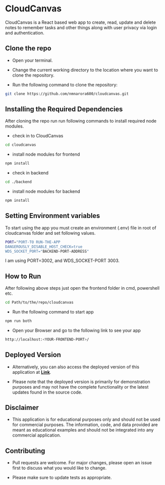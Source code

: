# __CloudCanvas__

CloudCanvas is a React based web app to create, read, update and delete notes to remember tasks and other things along with user privacy via login and authentication.

## Clone the repo
* Open your terminal.

* Change the current working directory to the location where you want to clone the repository.

* Run the following command to clone the repository:
```bash
git clone https://github.com/nmnarora600/cloudcanvas.git
```


## Installing the Required Dependencies

After cloning the repo run run following commands to install required node modules.

* check in to CloudCanvas
```bash
cd cloudcanvas
```
* install node modules for frontend
```bash
npm install
```
* check in backend
```bash
cd ./backend
```
* install node modules for backend
```bash
npm install
```

## Setting Environment variables
To start using the app you must create an environment (.env) file in root of cloudcanvas folder and set following values.


```bash
PORT="PORT-TO RUN-THE-APP
DANGEROUSLY_DISABLE_HOST_CHECK=true
WDS_SOCKET_PORT="BACKEND-PORT-ADDRESS"
```
I am using PORT=3002, and WDS_SOCKET-PORT 3003.

## How to Run

After following above steps just open the frontend folder in cmd, powershell etc.
```bash
cd Path/to/the/repo/cloudcanvas
```
* Run the following command to start app

```bash
npm run both
```
* Open your Browser and go to the following link to see your app 

```bash
http://localhost:<YOUR-FRONTEND-PORT>/
```

## Deployed Version
* Alternatively, you can also access the deployed version of this application at __[Link](https://cloudcanvas.icodewithcoffee.ml)__.

* Please note that the deployed version is primarily for demonstration purposes and may not have the complete functionality or the latest updates found in the source code.

## Disclaimer

* This application is for educational purposes only and should not be used for commercial purposes. The information, code, and data provided are meant as educational examples and should not be integrated into any commercial application.


## Contributing

* Pull requests are welcome. For major changes, please open an issue first
to discuss what you would like to change.

* Please make sure to update tests as appropriate.

